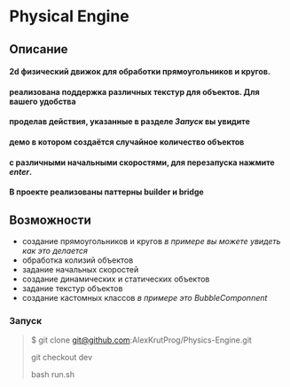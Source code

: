 # Physical Engine

## Описание 
#### 2d физический движок для обработки прямоугольников и кругов.
#### реализована поддержка различных текстур для объектов. Для вашего удобства
#### проделав действия, указанные в разделе _Запуск_ вы увидите 
#### демо в котором создаётся случайное количество объектов 
#### с различными начальными скоростями, для перезапуска нажмите _enter_.
#### В проекте реализованы паттерны builder и bridge

## Возможности 
* создание прямоугольников и кругов _в примере вы можете увидеть как это делается_ 
* обработка колизий объектов
* задание начальных скоростей
* создание динамических и статических объектов
* задание текстур объектов
* создание кастомных классов _в примере это BubbleComponnent_

### Запуск

> $ git clone git@github.com:AlexKrutProg/Physics-Engine.git
> 
> git checkout dev 
> 
> bash run.sh
